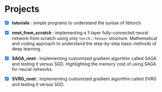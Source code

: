 # Projects

- [x] **tutorials** : simple programs to understand the syntax of libtorch.

- [x] **nnet_from_scratch** : implementing a 1-layer fully-connected neural network from scratch using only `torch::Tensor` structure. Mathematical and coding approach to understand the step-by-step basic methods of deep learning.

- [x] **SAGA_nnet** : Implementing customized gradient algorithm called SAGA and testing it versus SGD. Highlighting the
memory cost of using SAGA for neural networks. 

- [x] **SVRG_nnet** : Implementing customized gradient algorithm called SVRG and testing it versus SGD.
